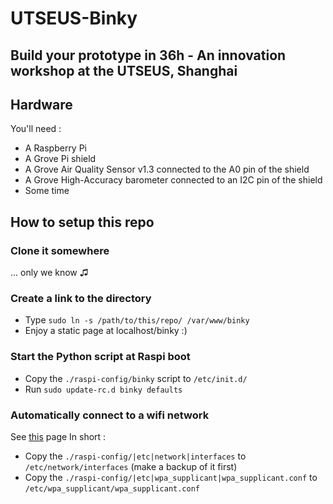 UTSEUS-Binky
=======

Build your prototype in 36h - An innovation workshop at the UTSEUS, Shanghai
-----------

## Hardware
You'll need :
* A Raspberry Pi
* A Grove Pi shield
* A Grove Air Quality Sensor v1.3 connected to the A0 pin of the shield
* A Grove High-Accuracy barometer connected to an I2C pin of the shield
* Some time

## How to setup this repo
### Clone it somewhere
... only we know ♫

### Create a link to the directory
* Type `sudo ln -s /path/to/this/repo/ /var/www/binky`
* Enjoy a static page at localhost/binky :)

### Start the Python script at Raspi boot
* Copy the `./raspi-config/binky` script to `/etc/init.d/`
* Run `sudo update-rc.d binky defaults`

### Automatically connect to a wifi network
See [this](http://weworkweplay.com/play/automatically-connect-a-raspberry-pi-to-a-wifi-network/) page
In short :
* Copy the `./raspi-config/|etc|network|interfaces` to `/etc/network/interfaces` (make a backup of it first)
* Copy the `./raspi-config/|etc|wpa_supplicant|wpa_supplicant.conf` to `/etc/wpa_supplicant/wpa_supplicant.conf`

